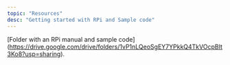 ```yaml
---
topic: "Resources"
desc: "Getting started with RPi and Sample code"
---
```


[Folder with an RPi manual and sample code] (https://drive.google.com/drive/folders/1vP1nLQeoSgEY7YPkkQ4TkVOcpBIt3Ko8?usp=sharing).
